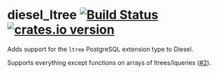 # diesel_ltree [![Build Status](https://travis-ci.org/kivikakk/diesel_ltree.svg?branch=master)](https://travis-ci.org/kivikakk/diesel_ltree) [![crates.io version](https://img.shields.io/crates/v/diesel_ltree.svg)](https://crates.io/crates/diesel_ltree)

Adds support for the `ltree` PostgreSQL extension type to Diesel.

Supports everything except functions on arrays of ltrees/lqueries ([#2](https://github.com/kivikakk/diesel_tree/issue/2)).
